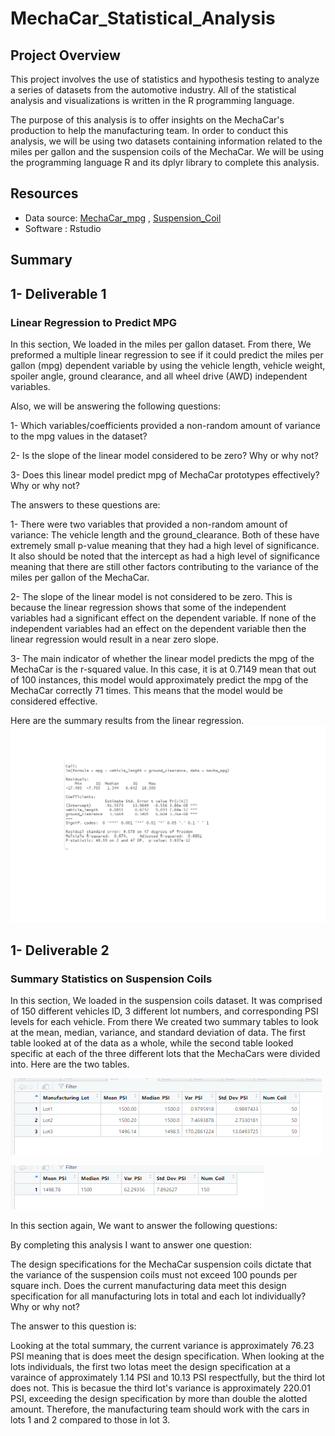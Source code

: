 # MechaCar_Statistical_Analysis

## Project Overview

This project involves the use of statistics and hypothesis testing to analyze a series of datasets from the automotive industry.
All of the statistical analysis and visualizations is written in the R programming language.

The purpose of this analysis is to offer insights on the MechaCar's production to help the manufacturing team. In order to conduct this analysis, we will be using two datasets containing information related to the miles per gallon and the suspension coils of the MechaCar. We will be using the programming language R and its dplyr library to complete this analysis.


## Resources
- Data source: [MechaCar_mpg](/Resources/MechaCar_mpg.csv) , [Suspension_Coil](/Resources/Suspension_Coil.csv)
- Software : Rstudio

## Summary 

## **1- Deliverable 1**

  ### Linear Regression to Predict MPG
  
In this section, We loaded in the miles per gallon dataset. From there, We preformed a multiple linear regression to see if it could predict the miles per gallon (mpg) dependent variable by using the vehicle length, vehicle weight, spoiler angle, ground clearance, and all wheel drive (AWD) independent variables.

 Also, we will be answering the following questions:

  1- Which variables/coefficients provided a non-random amount of variance to the mpg values in the dataset?

  2- Is the slope of the linear model considered to be zero? Why or why not?

  3- Does this linear model predict mpg of MechaCar prototypes effectively? Why or why not?
 
 
 The answers to these questions are:

   1- There were two variables that provided a non-random amount of variance: The vehicle length and the ground_clearance. Both of these have extremely small p-value meaning that they had a high level of significance. It also should be noted that the intercept as had a high level of significance meaning that there are still other factors contributing to the variance of the miles per gallon of the MechaCar.

   2- The slope of the linear model is not considered to be zero. This is because the linear regression shows that some of the independent variables had a significant effect on the dependent variable. If none of the independent variables had an effect on the dependent variable then the linear regression would result in a near zero slope.

   3- The main indicator of whether the linear model predicts the mpg of the MechaCar is the r-squared value. In this case, it is at 0.7149 mean that out of 100 instances, this model would approximately predict the mpg of the MechaCar correctly 71 times. This means that the model would be considered effective.
   
   Here are the summary results from the linear regression.
   ![linear_regression](/images/linear_regression.png)

## **1- Deliverable 2**

  ### Summary Statistics on Suspension Coils

In this section, We loaded in the suspension coils dataset. It was comprised of 150 different vehicles ID, 3 different lot numbers, and corresponding PSI levels for each vehicle. From there We created two summary tables to look at the mean, median, variance, and standard deviation of data. The first table looked at of the data as a whole, while the second table looked specific at each of the three different lots that the MechaCars were divided into. Here are the two tables.

![lot_summary](/images/lot_summary.PNG)

![total_summary](/images/total_summary.PNG)


In this section again, We want to answer the following questions:

By completing this analysis I want to answer one question:

The design specifications for the MechaCar suspension coils dictate that the variance of the suspension coils must not exceed 100 pounds per square inch. Does the current manufacturing data meet this design specification for all manufacturing lots in total and each lot individually? Why or why not?

The answer to this question is:

Looking at the total summary, the current variance is approximately 76.23 PSI meaning that is does meet the design specification. When looking at the lots individuals, the first two lotas meet the design specification at a varaince of approximately 1.14 PSI and 10.13 PSI respectfully, but the third lot does not. This is becasue the third lot's variance is approximately 220.01 PSI, exceeding the design specification by more than double the alotted amount. Therefore, the manufacturing team should work with the cars in lots 1 and 2 compared to those in lot 3.


